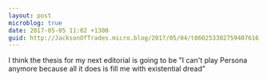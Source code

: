 ```yaml
---
layout: post
microblog: true
date: 2017-05-05 11:02 +1300
guid: http://JacksonOfTrades.micro.blog/2017/05/04/t860253302759407616.html
---
```

I think the thesis for my next editorial is going to be "I can't play Persona anymore because all it does is fill me with existential dread"
